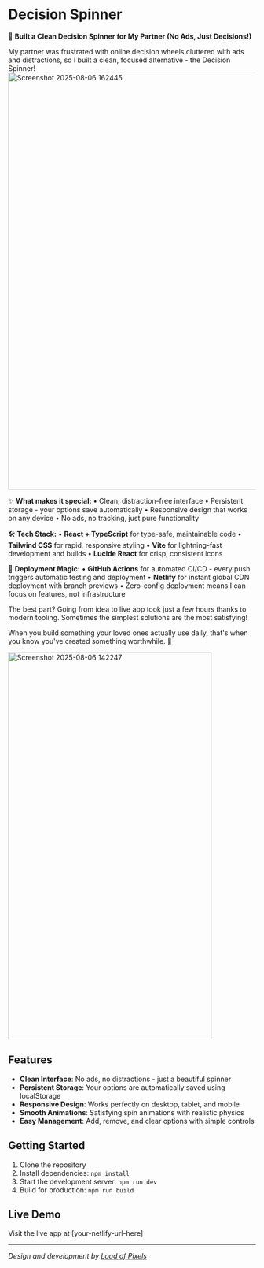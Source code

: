 # Decision Spinner

🎯 **Built a Clean Decision Spinner for My Partner (No Ads, Just Decisions!)**

My partner was frustrated with online decision wheels cluttered with ads and distractions, so I built a clean, focused alternative - the Decision Spinner! 
<img width="1894" height="847" alt="Screenshot 2025-08-06 162445" src="https://github.com/user-attachments/assets/8aa564b9-1f76-4b74-b2c4-af1ee2262f50" />



✨ **What makes it special:**
• Clean, distraction-free interface
• Persistent storage - your options save automatically
• Responsive design that works on any device
• No ads, no tracking, just pure functionality

🛠️ **Tech Stack:**
• **React + TypeScript** for type-safe, maintainable code
• **Tailwind CSS** for rapid, responsive styling
• **Vite** for lightning-fast development and builds
• **Lucide React** for crisp, consistent icons

🚀 **Deployment Magic:**
• **GitHub Actions** for automated CI/CD - every push triggers automatic testing and deployment
• **Netlify** for instant global CDN deployment with branch previews
• Zero-config deployment means I can focus on features, not infrastructure

The best part? Going from idea to live app took just a few hours thanks to modern tooling. Sometimes the simplest solutions are the most satisfying! 

When you build something your loved ones actually use daily, that's when you know you've created something worthwhile. 💙

<img width="414" height="786" alt="Screenshot 2025-08-06 142247" src="https://github.com/user-attachments/assets/2d238915-c585-4518-ac43-5bb7c867bb5b" />


## Features

- **Clean Interface**: No ads, no distractions - just a beautiful spinner
- **Persistent Storage**: Your options are automatically saved using localStorage
- **Responsive Design**: Works perfectly on desktop, tablet, and mobile
- **Smooth Animations**: Satisfying spin animations with realistic physics
- **Easy Management**: Add, remove, and clear options with simple controls

## Getting Started

1. Clone the repository
2. Install dependencies: `npm install`
3. Start the development server: `npm run dev`
4. Build for production: `npm run build`

## Live Demo

Visit the live app at [your-netlify-url-here]

---

*Design and development by [Load of Pixels](https://www.loadofpixels.com)*

